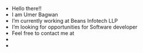 - Hello there!!
- I am Umer Bagwan
- I’m currently working at Beans Infotech LLP
- I’m looking for opportunities for Software developer
- Feel free to contact me at
- 
- 

<!---
Umer303/Umer303 is a ✨ special ✨ repository because its `README.md` (this file) appears on your GitHub profile.
You can click the Preview link to take a look at your changes.
--->
